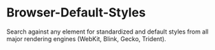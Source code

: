 # Browser-Default-Styles
Search against any element for standardized and default styles from all major rendering engines (WebKit, Blink, Gecko, Trident).
